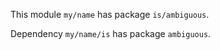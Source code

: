 This module `my/name` has package `is/ambiguous`.

Dependency `my/name/is` has package `ambiguous`.
